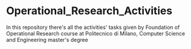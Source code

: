 # Operational_Research_Activities
In this repository there's all the activities' tasks given by Foundation of Operational Research course at Politecnico di Milano, Computer Science and Engineering master's degree
